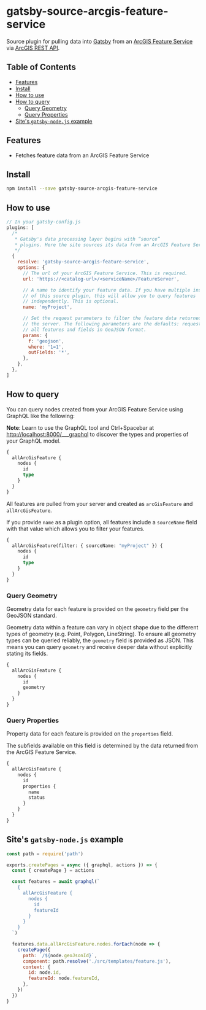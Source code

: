 # gatsby-source-arcgis-feature-service

Source plugin for pulling data into [Gatsby][gatsby] from an [ArcGIS Feature
Service][arcgis-feature-service] via [ArcGIS REST
API][arcgis-feature-service-rest-api].

## Table of Contents

- [Features](#features)
- [Install](#install)
- [How to use](#how-to-use)
- [How to query](#how-to-query)
  - [Query Geometry](#query-geometry)
  - [Query Properties](#query-properties)
- [Site's `gatsby-node.js` example](#sites-gatsby-nodejs-example)

## Features

- Fetches feature data from an ArcGIS Feature Service

## Install

```sh
npm install --save gatsby-source-arcgis-feature-service
```

## How to use

```js
// In your gatsby-config.js
plugins: [
  /*
   * Gatsby's data processing layer begins with “source”
   * plugins. Here the site sources its data from an ArcGIS Feature Service.
   */
  {
    resolve: 'gatsby-source-arcgis-feature-service',
    options: {
      // The url of your ArcGIS Feature Service. This is required.
      url: 'https://<catalog-url>/<serviceName>/FeatureServer',

      // A name to identify your feature data. If you have multiple instances
      // of this source plugin, this will allow you to query features
      // independently. This is optional.
      name: 'myProject',

      // Set the request parameters to filter the feature data returned from
      // the server. The following parameters are the defaults: request
      // all features and fields in GeoJSON format.
      params: {
        f: 'geojson',
        where: '1=1',
        outFields: '*',
      },
    },
  },
]
```

## How to query

You can query nodes created from your ArcGIS Feature Service using GraphQL like
the following:

**Note**: Learn to use the GraphQL tool and Ctrl+Spacebar at
<http://localhost:8000/___graphql> to discover the types and properties of your
GraphQL model.

```graphql
{
  allArcGisFeature {
    nodes {
      id
      type
    }
  }
}
```

All features are pulled from your server and created as `arcGisFeature` and
`allArcGisFeature`.

If you provide `name` as a plugin option, all features include a `sourceName`
field with that value which allows you to filter your features.

```graphql
{
  allArcGisFeature(filter: { sourceName: "myProject" }) {
    nodes {
      id
      type
    }
  }
}
```

### Query Geometry

Geometry data for each feature is provided on the `geometry` field per the
GeoJSON standard.

Geometry data within a feature can vary in object shape due to the different
types of geometry (e.g. Point, Polygon, LineString). To ensure all geometry
types can be queried reliably, the `geometry` field is provided as JSON. This
means you can query `geometry` and receive deeper data without explicitly
stating its fields.

```graphql
{
  allArcGisFeature {
    nodes {
      id
      geometry
    }
  }
}
```

### Query Properties

Property data for each feature is provided on the `properties` field.

The subfields available on this field is determined by the data returned from
the ArcGIS Feature Service.

```graphql
{
  allArcGisFeature {
    nodes {
      id
      properties {
        name
        status
      }
    }
  }
}
```

## Site's `gatsby-node.js` example

```js
const path = require('path')

exports.createPages = async ({ graphql, actions }) => {
  const { createPage } = actions

  const features = await graphql(`
    {
      allArcGisFeature {
        nodes {
          id
          featureId
        }
      }
    }
  `)

  features.data.allArcGisFeature.nodes.forEach(node => {
    createPage({
      path: `/${node.geoJsonId}`,
      component: path.resolve('./src/templates/feature.js'),
      context: {
        id: node.id,
        featureId: node.featureId,
      },
    })
  })
}
```

[gatsby]: https://www.gatsbyjs.org/
[arcgis-feature-service]:
  https://enterprise.arcgis.com/en/server/latest/publish-services/linux/what-is-a-feature-service-.htm
[arcgis-feature-service-rest-api]:
  https://developers.arcgis.com/rest/services-reference/feature-service.htm
